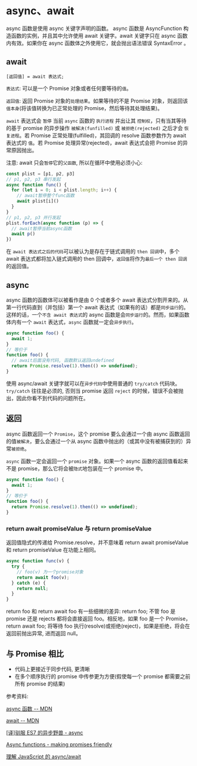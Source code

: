 # async、await

async 函数是使用 async 关键字声明的函数。 async 函数是 AsyncFunction 构造函数的实例，并且其中允许使用 await 关键字。await 关键字只在 async 函数内有效。如果你在 async 函数体之外使用它，就会抛出语法错误 SyntaxError 。

## await

```code
[返回值] = await 表达式;
```

`表达式`: 可以是一个 Promise 对象或者任何要等待的`值`。

`返回值`: 返回 Promise 对象的`处理结果`。如果等待的不是 Promise 对象，则返回该`值本身`(将该值转换为已正常处理的 Promise，然后等待其处理结果)。

`await` 表达式会 `暂停` 当前 `async` 函数的 `执行进程` 并出让其 `控制权`，只有当其等待的基于 promise 的异步操作 `被解决(funfilled)` 或 `被拒绝(rejected)` 之后才会 `恢复进程`。若 Promise 正常处理(fulfilled)，其回调的 resolve 函数参数作为 await 表达式的 `值`。若 Promise 处理异常(rejected)，await 表达式会把 Promise 的异常原因抛出。

注意: await 只会`暂停`它的`父函数`, 所以在循环中使用必须小心:

```javascript
const plist = [p1, p2, p3]
// p1, p2, p3 串行发起
async function func() {
  for (let i = 0; i < plist.length; i++) {
    // await暂停整个func函数
    await plist[i]()
  }
}
// p1, p2, p3 并行发起
plist.forEach(async function (p) => {
  // await暂停当前async函数
  await p()
})
```

在 `await 表达式之后的代码`可以被认为是存在于链式调用的 `then 回调`中，多个 await 表达式都将加入链式调用的 then 回调中，`返回值`将作为`最后一个 then 回调`的返回值。

## async

async 函数的函数体可以被看作是由 0 个或者多个 await 表达式分割开来的。从第一行代码直到（并包括）第一个 await 表达式（如果有的话）都是`同步运行`的。这样的话，一个`不含 await 表达式`的 async 函数是会`同步运行`的。然而，如果函数体内有一个 `await` 表达式，`async` 函数就一定会`异步执行`。

```javascript
async function foo() {
  await 1;
}
// 等价于
function foo() {
  // await后面没有代码, 函数默认返回undefined
  return Promise.resolve(1).then(() => undefined);
}
```

使用 async/await 关键字就可以在`异步代码`中使用普通的 `try/catch` 代码块。`try/catch` 往往是必须的, 否则当 promise 返回 `reject` 的时候，错误不会被抛出，因此你看不到代码的问题所在。

## 返回

async 函数返回一个 `Promise`，这个 promise 要么会通过一个由 async 函数返回的值`被解决`，要么会通过一个从 async 函数中抛出的（或其中没有被捕获到的）异常`被拒绝`。

`async` 函数一定会返回一个 `promise` 对象。如果一个 async 函数的返回值看起来不是 promise，那么它将会被`隐式`地包装在一个 promise 中。

```javascript
async function foo() {
  await 1;
}
// 等价于
function foo() {
  return Promise.resolve(1).then(() => undefined);
}
```

### return await promiseValue 与 return promiseValue

返回值隐式的传递给 Promise.resolve，并不意味着 return await promiseValue 和 return promiseValue 在功能上相同。

```js
async function func(v) {
  try {
    // foo(v) 为一个promise对象
    return await foo(v);
  } catch (e) {
    return null;
  }
}
```

return foo 和 return await foo 有一些细微的差异: return foo; 不管 foo 是 promise 还是 rejects 都将会直接返回 foo。相反地，如果 foo 是一个 Promise，return await foo; 将等待 foo 执行(resolve)或拒绝(reject)，如果是拒绝，将会在返回前抛出异常, 进而返回 null。

## 与 Promise 相比

- 代码上更接近于同步代码, 更清晰
- 在多个顺序执行的 promise 中传参更为方便(假使每一个 promise 都需要之前所有 promise 的结果)

参考资料:

[async 函数 -- MDN](https://developer.mozilla.org/zh-cn/docs/web/javascript/reference/statements/async_function)

[await -- MDN](https://developer.mozilla.org/zh-CN/docs/Web/JavaScript/Reference/Operators/await)

[[译]驯服 ES7 的异步野兽 - async](https://zhuanlan.zhihu.com/p/25652957?from_voters_page=true)

[Async functions - making promises friendly](https://developers.google.com/web/fundamentals/primers/async-functions)

[理解 JavaScript 的 async/await](https://segmentfault.com/a/1190000007535316)

